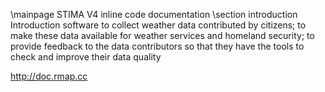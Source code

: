 \mainpage STIMA V4 inline code documentation
\section introduction Introduction
software to collect weather data contributed by citizens; to make
these data available for weather services and homeland security; to
provide feedback to the data contributors so that they have the tools
to check and improve their data quality

http://doc.rmap.cc

